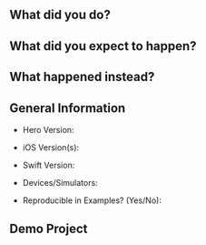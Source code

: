 <!--
ℹ We use Github issues for bug reports, feature requests, general support, and questions about the library.

Please fill out this template when filing an issue.
-->

## What did you do?

<!-- Please replace this with what you did. -->

## What did you expect to happen?

<!-- Please replace this with what you expected to happen. -->

## What happened instead?

<!-- Please replace this with of what happened instead. -->

## General Information

- Hero Version:

- iOS Version(s):

- Swift Version:

- Devices/Simulators:

- Reproducible in Examples? (Yes/No):

## Demo Project

<!-- Please link to or upload a project we can download that reproduces the issue. -->
